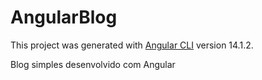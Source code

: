 # AngularBlog

This project was generated with [Angular CLI](https://github.com/angular/angular-cli) version 14.1.2.

Blog simples desenvolvido com Angular
